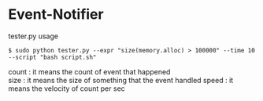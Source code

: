 # Event-Notifier

tester.py usage

    $ sudo python tester.py --expr "size(memory.alloc) > 100000" --time 10 --script "bash script.sh"

count : it means the count of event that happened  
size : it means the size of something that the event handled
speed : it means the velocity of count per sec
